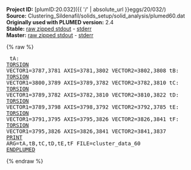 **Project ID:** [plumID:20.032]({{ '/' | absolute_url }}eggs/20/032/)  
**Source:** Clustering_Sildenafil/solids_setup/solid_analysis/plumed60.dat  
**Originally used with PLUMED version:** 2.4  
**Stable:** [raw zipped stdout](plumed60.dat.plumed.stdout.txt.zip) - [stderr](plumed60.dat.plumed.stderr)  
**Master:** [raw zipped stdout](plumed60.dat.plumed_master.stdout.txt.zip) - [stderr](plumed60.dat.plumed_master.stderr)  

{% raw %}<pre>
tA: <a href="https://plumed.github.io/doc-master/user-doc/html/_t_o_r_s_i_o_n.html">TORSION</a> VECTOR1=3787,3781 AXIS=3781,3802 VECTOR2=3802,3808
tB: <a href="https://plumed.github.io/doc-master/user-doc/html/_t_o_r_s_i_o_n.html">TORSION</a> VECTOR1=3800,3789 AXIS=3789,3782 VECTOR2=3782,3810
tC: <a href="https://plumed.github.io/doc-master/user-doc/html/_t_o_r_s_i_o_n.html">TORSION</a> VECTOR1=3789,3782 AXIS=3782,3810 VECTOR2=3810,3822
tD: <a href="https://plumed.github.io/doc-master/user-doc/html/_t_o_r_s_i_o_n.html">TORSION</a> VECTOR1=3789,3798 AXIS=3798,3792 VECTOR2=3792,3785
tE: <a href="https://plumed.github.io/doc-master/user-doc/html/_t_o_r_s_i_o_n.html">TORSION</a> VECTOR1=3791,3795 AXIS=3795,3826 VECTOR2=3826,3841
tF: <a href="https://plumed.github.io/doc-master/user-doc/html/_t_o_r_s_i_o_n.html">TORSION</a> VECTOR1=3795,3826 AXIS=3826,3841 VECTOR2=3841,3837
<a href="https://plumed.github.io/doc-master/user-doc/html/_p_r_i_n_t.html">PRINT</a> ARG=tA,tB,tC,tD,tE,tF FILE=cluster_data_60
<a href="https://plumed.github.io/doc-master/user-doc/html/_e_n_d_p_l_u_m_e_d.html">ENDPLUMED</a>
</pre>{% endraw %}
